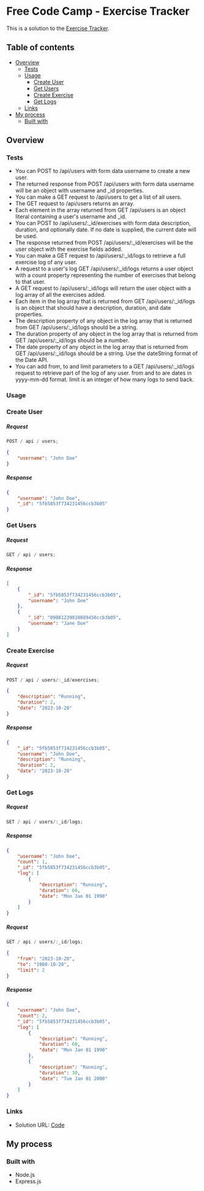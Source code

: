 # Free Code Camp - Exercise Tracker

This is a solution to the [Exercise Tracker](https://www.freecodecamp.org/learn/back-end-development-and-apis/back-end-development-and-apis-projects/exercise-tracker).

## Table of contents

- [Overview](#overview)
  - [Tests](#tests)
  - [Usage](#usage)
    - [Create User](#create-user)
    - [Get Users](#get-users)
    - [Create Exercise](#create-exercise)
    - [Get Logs](#get-logs)
  - [Links](#links)
- [My process](#my-process)
  - [Built with](#built-with)

## Overview

### Tests

- You can POST to /api/users with form data username to create a new user.
- The returned response from POST /api/users with form data username will be an object with username and \_id properties.
- You can make a GET request to /api/users to get a list of all users.
- The GET request to /api/users returns an array.
- Each element in the array returned from GET /api/users is an object literal containing a user's username and \_id.
- You can POST to /api/users/:\_id/exercises with form data description, duration, and optionally date. If no date is supplied, the current date will be used.
- The response returned from POST /api/users/:\_id/exercises will be the user object with the exercise fields added.
- You can make a GET request to /api/users/:\_id/logs to retrieve a full exercise log of any user.
- A request to a user's log GET /api/users/:\_id/logs returns a user object with a count property representing the number of exercises that belong to that user.
- A GET request to /api/users/:\_id/logs will return the user object with a log array of all the exercises added.
- Each item in the log array that is returned from GET /api/users/:\_id/logs is an object that should have a description, duration, and date properties.
- The description property of any object in the log array that is returned from GET /api/users/:\_id/logs should be a string.
- The duration property of any object in the log array that is returned from GET /api/users/:\_id/logs should be a number.
- The date property of any object in the log array that is returned from GET /api/users/:\_id/logs should be a string. Use the dateString format of the Date API.
- You can add from, to and limit parameters to a GET /api/users/:\_id/logs request to retrieve part of the log of any user. from and to are dates in yyyy-mm-dd format. limit is an integer of how many logs to send back.

### Usage

### Create User

##### Request

```js
POST / api / users;
```

```json
{
	"username": "John Doe"
}
```

##### Response

```json
{
	"username": "John Doe",
	"_id": "5fb5853f734231456ccb3b05"
}
```

### Get Users

##### Request

```js
GET / api / users;
```

##### Response

```json
[
	{
		"_id": "5fb5853f734231456ccb3b05",
		"username": "John Doe"
	},
	{
		"_id": "09881239810889456ccb3b05",
		"username": "Jane Doe"
	}
]
```

### Create Exercise

##### Request

```js
POST / api / users/:_id/exercises;
```

```json
{
	"description": "Running",
	"duration": 2,
	"date": "2023-10-20"
}
```

##### Response

```json
{
	"_id": "5fb5853f734231456ccb3b05",
	"username": "John Doe",
	"description": "Running",
	"duration": 2,
	"date": "2023-10-20"
}
```

### Get Logs

##### Request

```js
GET / api / users/:_id/logs;
```

##### Response

```json
{
	"username": "John Doe",
	"count": 1,
	"_id": "5fb5853f734231456ccb3b05",
	"log": [
		{
			"description": "Running",
			"duration": 60,
			"date": "Mon Jan 01 1990"
		}
	]
}
```

##### Request

```js
GET / api / users/:_id/logs;
```

```json
{
	"from": "2023-10-20",
	"to": "1980-10-20",
	"limit": 2
}
```

##### Response

```json
{
	"username": "John Doe",
	"count": 2,
	"_id": "5fb5853f734231456ccb3b05",
	"log": [
		{
			"description": "Running",
			"duration": 60,
			"date": "Mon Jan 01 1990"
		},
		{
			"description": "Running",
			"duration": 30,
			"date": "Tue Jan 01 2000"
		}
	]
}
```

### Links

- Solution URL: [Code](https://github.com/yhertekin/FCC/tree/main/Backend%20Development%20and%20APIs/ExerciseTracker)

## My process

### Built with

- Node.js
- Express.js
